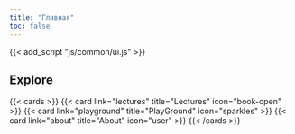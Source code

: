 ```yaml
---
title: "Главная"
toc: false
---
```


{{< add_script "js/common/ui.js" >}}



## Explore

{{< cards >}}
  {{< card link="lectures" title="Lectures" icon="book-open" >}}
  {{< card link="playground" title="PlayGround" icon="sparkles" >}}
  {{< card link="about" title="About" icon="user" >}}
{{< /cards >}}
